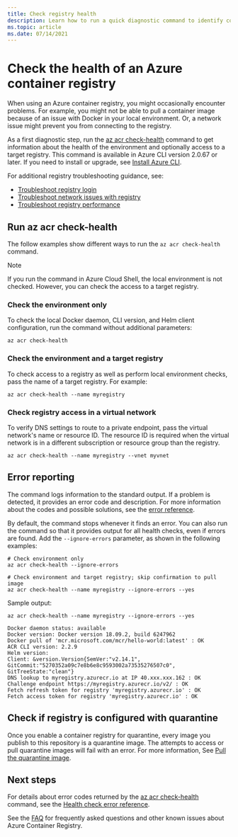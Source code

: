 ```yaml
---
title: Check registry health
description: Learn how to run a quick diagnostic command to identify common problems when using an Azure container registry, including local Docker configuration and connectivity to the registry
ms.topic: article
ms.date: 07/14/2021
---
```

# Check the health of an Azure container registry

When using an Azure container registry, you might occasionally encounter problems. For example, you might not be able to pull a container image because of an issue with Docker in your local environment. Or, a network issue might prevent you from connecting to the registry. 

As a first diagnostic step, run the [az acr check-health][az-acr-check-health] command to get information about the health of the environment and optionally access to a target registry. This command is available in Azure CLI version 2.0.67 or later. If you need to install or upgrade, see [Install Azure CLI][azure-cli].

For additional registry troubleshooting guidance, see:
* [Troubleshoot registry login](container-registry-troubleshoot-login.md)
* [Troubleshoot network issues with registry](container-registry-troubleshoot-access.md)
* [Troubleshoot registry performance](container-registry-troubleshoot-performance.md)

## Run az acr check-health

The follow examples show different ways to run the `az acr check-health` command.

> [!NOTE]
> If you run the command in Azure Cloud Shell, the local environment is not checked. However, you can check the access to a target registry.

### Check the environment only

To check the local Docker daemon, CLI version, and Helm client configuration, run the command without additional parameters:

```azurecli
az acr check-health
```

### Check the environment and a target registry

To check access to a registry as well as perform local environment checks, pass the name of a target registry. For example:

```azurecli
az acr check-health --name myregistry
```

### Check registry access in a virtual network

To verify DNS settings to route to a private endpoint, pass the virtual network's name or resource ID. The resource ID is required when the virtual network is in a different subscription or resource group than the registry.

```azurecli
az acr check-health --name myregistry --vnet myvnet
```

## Error reporting

The command logs information to the standard output. If a problem is detected, it provides an error code and description. For more information about the codes and possible solutions, see the [error reference](container-registry-health-error-reference.md).

By default, the command stops whenever it finds an error. You can also run the command so that it provides output for all health checks, even if errors are found. Add the `--ignore-errors` parameter, as shown in the following examples:

```azurecli
# Check environment only
az acr check-health --ignore-errors

# Check environment and target registry; skip confirmation to pull image
az acr check-health --name myregistry --ignore-errors --yes
```

Sample output:

```azurecli
az acr check-health --name myregistry --ignore-errors --yes
```

```output
Docker daemon status: available
Docker version: Docker version 18.09.2, build 6247962
Docker pull of 'mcr.microsoft.com/mcr/hello-world:latest' : OK
ACR CLI version: 2.2.9
Helm version:
Client: &version.Version{SemVer:"v2.14.1", GitCommit:"5270352a09c7e8b6e8c9593002a73535276507c0", GitTreeState:"clean"}
DNS lookup to myregistry.azurecr.io at IP 40.xxx.xxx.162 : OK
Challenge endpoint https://myregistry.azurecr.io/v2/ : OK
Fetch refresh token for registry 'myregistry.azurecr.io' : OK
Fetch access token for registry 'myregistry.azurecr.io' : OK
```  

## Check if registry is configured with quarantine 

Once you enable a container registry for quarantine, every image you publish to this repository is a quarantine image. The attempts to access or pull quarantine images will fail with an error. For more information, See [Pull the quarantine image](https://github.com/Azure/acr/tree/main/docs/preview/quarantine#pull-the-quarantined-image).
## Next steps

For details about error codes returned by the [az acr check-health][az-acr-check-health] command, see the [Health check error reference](container-registry-health-error-reference.md).

See the [FAQ](container-registry-faq.yml) for frequently asked questions and other known issues about Azure Container Registry.





<!-- LINKS - internal -->
[azure-cli]: /cli/azure/install-azure-cli
[az-acr-check-health]: /cli/azure/acr#az_acr_check_health
